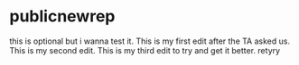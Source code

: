 # publicnewrep
this is optional but i wanna test it.
This is my first edit after the TA asked us.
This is my second edit.
This is my third edit to try and get it better.
retyry
